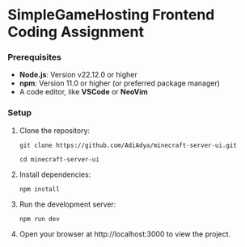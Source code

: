 # **SimpleGameHosting Frontend Coding Assignment**

### Prerequisites

- **Node.js**: Version v22.12.0 or higher
- **npm**: Version 11.0 or higher (or preferred package manager)
- A code editor, like **VSCode** or **NeoVim**

### Setup

1. Clone the repository:
   ```
   git clone https://github.com/AdiAdya/minecraft-server-ui.git
   ```
   ```
   cd minecraft-server-ui
   ```
2. Install dependencies:
   ```
   npm install
   ```
3. Run the development server:
   ```
   npm run dev
   ```
4. Open your browser at http://localhost:3000 to view the project.
